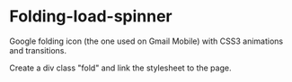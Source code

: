 Folding-load-spinner
====================

Google folding icon (the one used on Gmail Mobile) with CSS3 animations and transitions.

Create a div class "fold" and link the stylesheet to the page.
